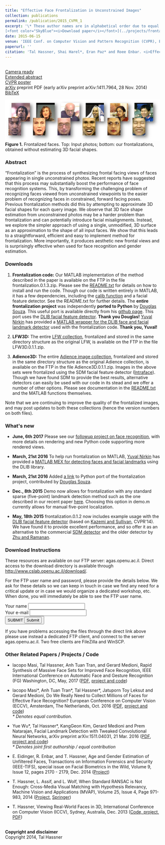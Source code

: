 ```yaml
---
title: "Effective Face Frontalization in Unconstrained Images"
collection: publications
permalink: /publication/2015_CVPR_1
excerpt: '\* These author names are in alphabetical order due to equal contribution.<br/><br/>
[<font color="SkyBlue"><i>Download paper</i></font>](../projects/frontalize/CVPR2015_frontalize.pdf)'
date: 2015-06-15
venue: 'IEEE Conf. on Computer Vision and Pattern Recognition (CVPR), Boston'
paperurl: ''
citation: 'Tal Hassner, Shai Harel*, Eran Paz* and Roee Enbar. <i>Effective Face Frontalization in Unconstrained Images.</i> IEEE Conf. on Computer Vision and Pattern Recognition (CVPR), Boston, 2015.'
---
```


<br/>[Camera ready](../projects/frontalize/frontalize.pdf)
<br/>[Extended abstract](../projects/frontalize/frontalize_abstract.pdf)
<br/>[CVPR poster](../projects/frontalize/hassner_et_al_cvpr15_poster.pdf)
<br/>[arXiv](https://arxiv.org/abs/1411.7964) preprint PDF (early arXiv preprint arXiv:1411.7964, 28 Nov. 2014)
<br/>[BibTeX](../projects/frontalize/BibTeX.txt)


<img src='../projects/frontalize/teaser_e.jpg'> 
<br/><b>Figure 1.</b> Frontalized faces. Top: Input photos; bottom: our frontalizations, obtained without estimating 3D facial shapes.

### Abstract
“Frontalization” is the process of synthesizing frontal facing views of faces appearing in single unconstrained photos. Recent reports have suggested that this process may substantially boost the performance of face recognition systems. This, by transforming the challenging problem of recognizing faces viewed from unconstrained viewpoints to the easier problem of recognizing faces in constrained, forward facing poses. Previous frontalization methods did this by attempting to approximate 3D facial shapes for each query image. We observe that 3D face shape estimation from unconstrained photos may be a harder problem than frontalization and can potentially introduce facial misalignments. Instead, we explore the simpler approach of using a single, unmodified, 3D surface as an approximation to the shape of all input faces. We show that this leads to a straightforward, efficient and easy to implement method for frontalization. More importantly, it produces aesthetic new frontal views and is surprisingly effective when used for face recognition and gender estimation.


### Downloads
  1. <b>Frontalization code:</b> Our MATLAB implementation of the method described in the paper is available on the FTP in the file frontalization.0.1.3.zip. Please see the [README.txt](../projects/frontalize/README.txt) for details on how to install and run the code. Though our code is written entirely in MATLAB, it has a few dependencies, including the [calib function](../projects/poses/project.html) and a facial feature detector. See the README.txt for further details.
The <b>entire frontalization project</b> was independently <b>ported to Python</b> by [Douglas Souza](mailto:douglas.souza.002@acad.pucrs.br). This useful port is available directly from his [github page](https://github.com/dougsouza/face-frontalization). This port uses the [DLIB facial feature detector](http://blog.dlib.net/2014/08/real-time-face-pose-estimation.html). <b>Thank you Douglas!</b>
[Yuval Nirkin](https://github.com/YuvalNirkin) has provided a [MATLAB wrapper for the DLIB face and facial landmark detector](https://github.com/YuvalNirkin/find_face_landmarks) used with the frontalization code. <b>Thank you, Yuval! </b>

2. <b>LFW3D:</b> The entire [LFW collection](http://vis-www.cs.umass.edu/lfw/), frontalized and stored in the same directory structure as the original LFW, is available on the FTP in the file LFW3D.0.1.1.zip.  

3. <b>Adience3D:</b> The entire [Adience image collection](https://www.openu.ac.il/home/hassner/Adience/data.html#agegender), frontalized and stored in the same directory structure as the original Adience collection, is available on the FTP in the file Adience3D.0.1.1.zip.
Images in the above sets were frontalized using the SDM facial feature detector ([Intraface](http://www.humansensing.cs.cmu.edu/intraface/)). Though we have found SDM to provide the best results, alternative detectors can easily be used with our code in its stead and we offer a number of other options. Please see documentation in the [README.txt](../projects/frontalize/README.txt) and the MATLAB functions themselves. 

Note that we are continuing to improve the quality of the frontalized images, and may post updates to both these collections (hence the version numbers on both files).

### What's new
- <b>June, 6th 2017</b>
Please see our [followup project on face recognition](./2016_ECCV_1), with more details on rendering and new Python code supporting more rendered views.

- <b>March, 21st 2016</b>
To help run frontalization on MATLAB, [Yuval Nirkin](https://github.com/YuvalNirkin) has provided a [MATLAB MEX for detecting faces and facial landmarks](https://github.com/YuvalNirkin/find_face_landmarks) using the DLIB library.

- <b>March, 21st 2016</b>
Added [a link](https://github.com/dougsouza/face-frontalization) to Python port of the frontalization project, contributed by [Douglas Souza](douglas.souza.002@acad.pucrs.br). 

- <b>Dec., 8th 2015</b>
Demo now allows for frontalization with any standard sparse (five-point) landmark detection method such as the one described in our recent paper [here](http://arxiv.org/abs/1511.04031). Choosing this option in demo.m currently allows for manual five-point localization. 

- <b>May, 18th 2015</b>
frontalization.0.1.2 now includes example usage with the [DLIB facial feature detector](http://blog.dlib.net/2014/08/real-time-face-pose-estimation.html) (based on [Kazemi and Sullivan](http://www.cv-foundation.org/openaccess/content_cvpr_2014/papers/Kazemi_One_Millisecond_Face_2014_CVPR_paper.pdf), CVPR'14). We have found it to provide excellent performance, and so offer it as an alternative to the commercial [SDM detector](http://www.humansensing.cs.cmu.edu/intraface/download_functions_matlab.html) and the older detector by [Zhu and Ramanan](http://www.ics.uci.edu/~xzhu/face/). 

### Download Instructions
These resources are available on our FTP server: agas.openu.ac.il. Direct access to the download directory is available through http://www.cslab.openu.ac.il/download/. 

For the FTP user name and password, please provide the details below. We ask for these details so we can keep in touch in case we find any need for a critical update or in case we would organize a dedicated workshop, etc. When done, you will immediately be able to see the FTP user name. 

<form action="https://docs.google.com/forms/d/1E5AX7S6pbvNsl2S9hazsN75WN7f813JBzWQR-_2SmNI/formResponse" method="POST" id="ss-form" target="_self" onsubmit="">
  <ol role="list" class="ss-question-list" style="padding-left: 0">
    <div class="ss-form-question errorbox-good" role="listitem">
      <div dir="ltr" class="ss-item ss-item-required ss-text">
        <div class="ss-form-entry">
          <label class="ss-q-item-label" for="entry_1779840249"><div class="ss-q-title">Your name
            <label for="itemView.getDomIdToLabel()" aria-label="(Required field)"></label>
            <input type="text" name="entry.1779840249" value="" class="ss-q-short" id="entry_1779840249" dir="auto" aria-label="Your name " aria-required="true" required="" title=""></div>
          </label>
        </div>
      </div>
    </div>
    <div class="ss-form-question errorbox-good" role="listitem">
      <div dir="ltr" class="ss-item ss-item-required ss-text">
        <div class="ss-form-entry">
          <label class="ss-q-item-label" for="entry_301328552">
            <div class="ss-q-title">Your e-mail
              <label for="itemView.getDomIdToLabel()" aria-label="(Required field)"></label>
                <input type="text" name="entry.301328552" value="" class="ss-q-short" id="entry_301328552" dir="auto" aria-label="Your e-mail  " aria-required="true" required="" title=""></div>
              </label>
            </div>
          </div>
        </div>        
      <input type="hidden" name="draftResponse" value="[,,&quot;-7148573684254473238&quot;]">
      <input type="hidden" name="pageHistory" value="0">
      <input type="hidden" name="fbzx" value="-7148573684254473238">
      <button type="button">SUBMIT
        <class="ss-form-entry goog-inline-block" id="navigation-buttons" dir="ltr">
        <input type="submit" name="submit" value="Submit" id="ss-submit">
    </button>
      <div class="ss-item ss-navigate">
      </div>
    </ol>
  </form>
  
If you have problems accessing the files through the direct link above please use instead a dedicated FTP client, and connect to the server agas.openu.ac.il. Two free clients are FileZilla and WinSCP. 

### Other Related Papers / Projects / Code
- Iacopo Masi, Tal Hassner, Anh Tuan Tran, and Gerard Medioni, Rapid Synthesis of Massive Face Sets for Improved Face Recognition, IEEE International Conference on Automatic Face and Gesture Recognition (FG) Washington, DC, May, 2017 ([PDF](../projects/augmented_faces/Masietal2017rapid.pdf), [project and code](./2016_ECCV_1))

- Iacopo Masi*, Anh Tuan Tran*, Tal Hassner*, Jatuporn Toy Leksut and Gerard Medioni, Do We Really Need to Collect Millions of Faces for Effective Face Recognition? European Conference on Computer Vision (ECCV), Amsterdam, The Netherlands, Oct. 2016 ([PDF](../projects/augmented_faces/Masietal2016really.pdf), [project and code](./2016_ECCV_1)) <br/> <i>\* Denotes equal contribution.</i>

- Yue Wu*, Tal Hassner*, KangGeon Kim, Gerard Medioni and Prem Natarajan, Facial Landmark Detection with Tweaked Convolutional Neural Networks, arXiv preprint arXiv:1511.04031, 21 Mar. 2016 ([PDF](http://arxiv.org/abs/1511.04031), [project and code](./2018_TPAMI_2)) <br/><i>\* Denotes joint first authorship / equal contribution</i>

- E. Eidinger, R. Enbar, and T. Hassner, Age and Gender Estimation of Unfiltered Faces, Transactions on Information Forensics and Security (IEEE-TIFS), special issue on Facial Biometrics in the Wild, Volume 9, Issue 12, pages 2170 - 2179, Dec. 2014 ([Project](./2014_IEEE_TIFS))

- T. Hassner, L. Assif, and L. Wolf, When Standard RANSAC is Not Enough: Cross-Media Visual Matching with Hypothesis Relevancy, Machine Vision and Applications (MVAP), Volume 25, Issue 4, Page 971-983, 2014 ([Project](./2014_MVAP), [Springer](https://link.springer.com/article/10.1007%2Fs00138-013-0571-4))

- T. Hassner, Viewing Real-World Faces in 3D, International Conference on Computer Vision (ICCV), Sydney, Austraila, Dec. 2013 ([Code, project, PDF](./2013_ICCV))

<br/>
<b>Copyright and disclaimer</b>
<br/>Copyright 2014, Tal Hassner

